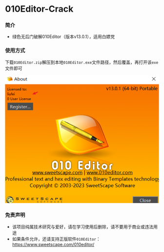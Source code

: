 # 010Editor-Crack
### 简介

* 绿色无后门破解010Editor（版本v13.0.1），适用白嫖党

### 使用方式

下载`010Editor.zip`解压到本地`010Editor.exe`文件路径，然后覆盖，再打开该`exe`文件即可

![image-20230411085120585](README.assets/image-20230411085120585.png)



### 免责声明

- 该项目纯属技术研究与爱好，请在学习使用后删除，请不要用于商业或违法用途
- 如果条件允许，还请支持正版软件`010Editor`：https://www.sweetscape.com/010editor/

